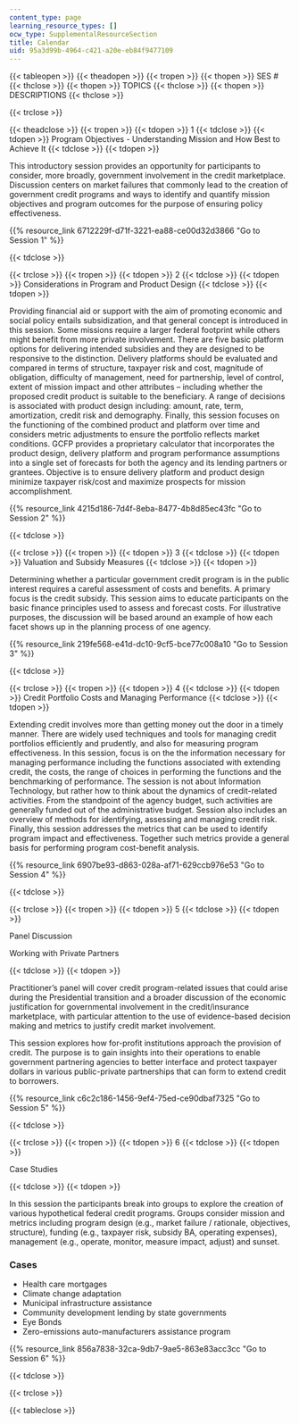 ```yaml
---
content_type: page
learning_resource_types: []
ocw_type: SupplementalResourceSection
title: Calendar
uid: 95a3d99b-4964-c421-a20e-eb84f9477109
---
```


{{< tableopen >}}
{{< theadopen >}}
{{< tropen >}}
{{< thopen >}}
SES #
{{< thclose >}}
{{< thopen >}}
TOPICS
{{< thclose >}}
{{< thopen >}}
DESCRIPTIONS
{{< thclose >}}

{{< trclose >}}

{{< theadclose >}}
{{< tropen >}}
{{< tdopen >}}
1
{{< tdclose >}}
{{< tdopen >}}
Program Objectives - Understanding Mission and How Best to Achieve It
{{< tdclose >}}
{{< tdopen >}}


This introductory session provides an opportunity for participants to consider, more broadly, government involvement in the credit marketplace. Discussion centers on market failures that commonly lead to the creation of government credit programs and ways to identify and quantify mission objectives and program outcomes for the purpose of ensuring policy effectiveness.

{{% resource_link 6712229f-d71f-3221-ea88-ce00d32d3866 "Go to Session 1" %}}


{{< tdclose >}}

{{< trclose >}}
{{< tropen >}}
{{< tdopen >}}
2
{{< tdclose >}}
{{< tdopen >}}
Considerations in Program and Product Design
{{< tdclose >}}
{{< tdopen >}}


Providing financial aid or support with the aim of promoting economic and social policy entails subsidization, and that general concept is introduced in this session. Some missions require a larger federal footprint while others might benefit from more private involvement. There are five basic platform options for delivering intended subsidies and they are designed to be responsive to the distinction. Delivery platforms should be evaluated and compared in terms of structure, taxpayer risk and cost, magnitude of obligation, difficulty of management, need for partnership, level of control, extent of mission impact and other attributes – including whether the proposed credit product is suitable to the beneficiary. A range of decisions is associated with product design including: amount, rate, term, amortization, credit risk and demography. Finally, this session focuses on the functioning of the combined product and platform over time and considers metric adjustments to ensure the portfolio reflects market conditions. GCFP provides a proprietary calculator that incorporates the product design, delivery platform and program performance assumptions into a single set of forecasts for both the agency and its lending partners or grantees. Objective is to ensure delivery platform and product design minimize taxpayer risk/cost and maximize prospects for mission accomplishment.

{{% resource_link 4215d186-7d4f-8eba-8477-4b8d85ec43fc "Go to Session 2" %}}


{{< tdclose >}}

{{< trclose >}}
{{< tropen >}}
{{< tdopen >}}
3
{{< tdclose >}}
{{< tdopen >}}
Valuation and Subsidy Measures
{{< tdclose >}}
{{< tdopen >}}


Determining whether a particular government credit program is in the public interest requires a careful assessment of costs and benefits. A primary focus is the credit subsidy. This session aims to educate participants on the basic finance principles used to assess and forecast costs. For illustrative purposes, the discussion will be based around an example of how each facet shows up in the planning process of one agency.

{{% resource_link 219fe568-e41d-dc10-9cf5-bce77c008a10 "Go to Session 3" %}}


{{< tdclose >}}

{{< trclose >}}
{{< tropen >}}
{{< tdopen >}}
4
{{< tdclose >}}
{{< tdopen >}}
Credit Portfolio Costs and Managing Performance
{{< tdclose >}}
{{< tdopen >}}


Extending credit involves more than getting money out the door in a timely manner. There are widely used techniques and tools for managing credit portfolios efficiently and prudently, and also for measuring program effectiveness. In this session, focus is on the the information necessary for managing performance including the functions associated with extending credit, the costs, the range of choices in performing the functions and the benchmarking of performance. The session is not about Information Technology, but rather how to think about the dynamics of credit-related activities. From the standpoint of the agency budget, such activities are generally funded out of the administrative budget. Session also includes an overview of methods for identifying, assessing and managing credit risk. Finally, this session addresses the metrics that can be used to identify program impact and effectiveness. Together such metrics provide a general basis for performing program cost-benefit analysis.

{{% resource_link 6907be93-d863-028a-af71-629ccb976e53 "Go to Session 4" %}}


{{< tdclose >}}

{{< trclose >}}
{{< tropen >}}
{{< tdopen >}}
5
{{< tdclose >}}
{{< tdopen >}}


Panel Discussion

Working with Private Partners


{{< tdclose >}}
{{< tdopen >}}


Practitioner’s panel will cover credit program-related issues that could arise during the Presidential transition and a broader discussion of the economic justification for governmental involvement in the credit/insurance marketplace, with particular attention to the use of evidence-based decision making and metrics to justify credit market involvement.

This session explores how for-profit institutions approach the provision of credit. The purpose is to gain insights into their operations to enable government partnering agencies to better interface and protect taxpayer dollars in various public-private partnerships that can form to extend credit to borrowers.

{{% resource_link c6c2c186-1456-9ef4-75ed-ce90dbaf7325 "Go to Session 5" %}}


{{< tdclose >}}

{{< trclose >}}
{{< tropen >}}
{{< tdopen >}}
6
{{< tdclose >}}
{{< tdopen >}}


Case Studies


{{< tdclose >}}
{{< tdopen >}}


In this session the participants break into groups to explore the creation of various hypothetical federal credit programs. Groups consider mission and metrics including program design (e.g., market failure / rationale, objectives, structure), funding (e.g., taxpayer risk, subsidy BA, operating expenses), management (e.g., operate, monitor, measure impact, adjust) and sunset.

### Cases

*   Health care mortgages
*   Climate change adaptation
*   Municipal infrastructure assistance
*   Community development lending by state governments
*   Eye Bonds
*   Zero-emissions auto-manufacturers assistance program

{{% resource_link 856a7838-32ca-9db7-9ae5-863e83acc3cc "Go to Session 6" %}}


{{< tdclose >}}

{{< trclose >}}

{{< tableclose >}}